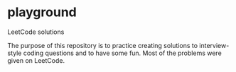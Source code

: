 # playground
LeetCode solutions

The purpose of this repository is to practice creating solutions to interview-style coding questions and to have some fun.
Most of the problems were given on LeetCode.
